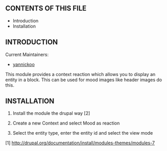 CONTENTS OF THIS FILE
---------------------

 * Introduction
 * Installation


INTRODUCTION
------------

Current Maintainers:

* [yannickoo](http://drupal.org/user/531118)

This module provides a context reaction which allows you to display an entity
in a block. This can be used for mood images like header images do this.

INSTALLATION
------------

1. Install the module the drupal way [2]

2. Create a new Context and select Mood as reaction

3. Select the entity type, enter the entity id and select the view mode

[1] http://drupal.org/documentation/install/modules-themes/modules-7

